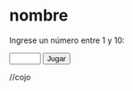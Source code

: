 # nombre
<!DOCTYPE html>
<html lang="es">
<head>
  <meta charset="UTF-8">
  <title>Juego de Adivinar Número</title>
</head>
<body>
  <p>Ingrese un número entre 1 y 10:</p>
  <input type="number" id="numeroUsuario" min="1" max="10">
  <button onclick="jugar()">Jugar</button>

  <p id="resultado"></p>
//cojo
 <script>
    let selec = parseInt(prompt('Ingrese un valor entre 1 y 10'));
    let num = parseInt(Math.random() * 10) + 1;
    if (num == selec)
        document.write('Ganó el número que se sorteó es el ' + num);
    else
        document.write('Lo siento se sorteó el valor ' + num + ' y usted eligió ' + selec);

   document.write('Hola soy Raúl');
</script>

</body>
</html>
